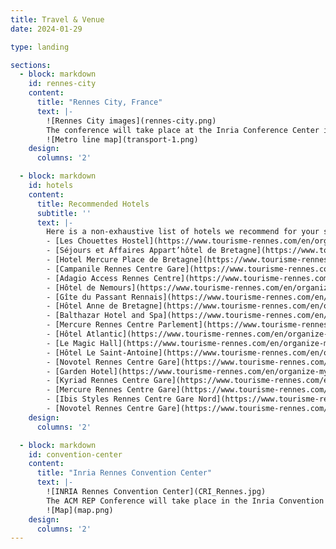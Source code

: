 ```yaml
---
title: Travel & Venue
date: 2024-01-29

type: landing

sections:
  - block: markdown
    id: rennes-city
    content:
      title: "Rennes City, France"
      text: |-
        ![Rennes City images](rennes-city.png)
        The conference will take place at the Inria Conference Center in Rennes, 263 Av. Général Leclerc, 35000 Rennes. However, we recommend that you stay in the downtown area, the Inria Conference Center is easily reached by public transport from the downtown area (20-30 minutes). Follow this [link](https://www.tourisme-rennes.com/en/) for more information about the city, and touristic attractions.
        ![Metro line map](transport-1.png) 
    design:
      columns: '2'

  - block: markdown
    id: hotels
    content:
      title: Recommended Hotels
      subtitle: ''
      text: |-
        Here is a non-exhaustive list of hotels we recommend for your stay.
        - [Les Chouettes Hostel](https://www.tourisme-rennes.com/en/organize-my-trip/the-accomodations/les-chouettes-hostel-2/)
        - [Séjours et Affaires Appart’hôtel de Bretagne](https://www.tourisme-rennes.com/en/organize-my-trip/the-accomodations/sejours-et-affaires-apparthotel-de-bretagne-2/)
        - [Hotel Mercure Place de Bretagne](https://www.tourisme-rennes.com/en/organize-my-trip/the-accomodations/hotel-mercure-place-de-bretagne-2/)
        - [Campanile Rennes Centre Gare](https://www.tourisme-rennes.com/en/organize-my-trip/the-accomodations/campanile-rennes-centre-gare-2/)
        - [Adagio Access Rennes Centre](https://www.tourisme-rennes.com/en/organize-my-trip/the-accomodations/adagio-access-rennes-centre-2/)
        - [Hôtel de Nemours](https://www.tourisme-rennes.com/en/organize-my-trip/the-accomodations/hotel-de-nemours-2/)
        - [Gîte du Passant Rennais](https://www.tourisme-rennes.com/en/organize-my-trip/the-accomodations/houses/gite-du-passant-rennais-2/)
        - [Hôtel Anne de Bretagne](https://www.tourisme-rennes.com/en/organize-my-trip/the-accomodations/hotel-anne-de-bretagne-2/)
        - [Balthazar Hotel and Spa](https://www.tourisme-rennes.com/en/organize-my-trip/the-accomodations/balthazar-hotel-and-spa-2/)
        - [Mercure Rennes Centre Parlement](https://www.tourisme-rennes.com/en/organize-my-trip/the-accomodations/mercure-rennes-centre-parlement-2/)
        - [Hôtel Atlantic](https://www.tourisme-rennes.com/en/organize-my-trip/the-accomodations/hotel-atlantic-2/)
        - [Le Magic Hall](https://www.tourisme-rennes.com/en/organize-my-trip/the-accomodations/le-magic-hall-2/)
        - [Hôtel Le Saint-Antoine](https://www.tourisme-rennes.com/en/organize-my-trip/the-accomodations/hotel-le-saint-antoine-2/)
        - [Novotel Rennes Centre Gare](https://www.tourisme-rennes.com/en/organize-my-trip/the-accomodations/novotel-rennes-centre-gare-2/)
        - [Garden Hotel](https://www.tourisme-rennes.com/en/organize-my-trip/the-accomodations/garden-hotel-2/)
        - [Kyriad Rennes Centre Gare](https://www.tourisme-rennes.com/en/organize-my-trip/the-accomodations/kyriad-rennes-centre-gare-2/)
        - [Mercure Rennes Centre Gare](https://www.tourisme-rennes.com/en/organize-my-trip/the-accomodations/mercure-rennes-centre-gare-2/)
        - [Ibis Styles Rennes Centre Gare Nord](https://www.tourisme-rennes.com/en/organize-my-trip/the-accomodations/ibis-styles-rennes-centre-gare-nord-2/)
        - [Novotel Rennes Centre Gare](https://www.tourisme-rennes.com/en/organize-my-trip/the-accomodations/novotel-rennes-centre-gare-2/)
    design:
      columns: '2'

  - block: markdown
    id: convention-center
    content:
      title: "Inria Rennes Convention Center"
      text: |-
        ![INRIA Rennes Convention Center](CRI_Rennes.jpg)
        The ACM REP Conference will take place in the Inria Convention Center, in the Beaulieu Campus Area. You can reach the campus or with the metro line B (Beaulieu Unviersité station +15 mins walk to reach the convention center) or with city bus lines C4 or C6 (Preales or Tournebride stops, +5 mins walk).
        ![Map](map.png)
    design:
      columns: '2'
---
```


